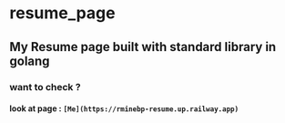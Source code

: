 # resume_page


## My Resume page built with standard library in golang

### want to check ? 

#### look at page : `[Me](https://rminebp-resume.up.railway.app)`

